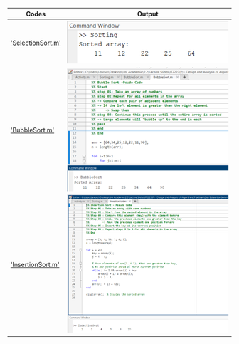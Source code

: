 
  | Codes | Output |
  |-------|--------|
  |['SelectionSort.m'](./SelectionSort/SelectionSort.m)|![SelectionSort.png](./SelectionSort/SelectionSort.png)|
  |['BubbleSort.m'](./BubbleSort/BubbleSort.m)|![BubbleSort.png](./BubbleSort/BubbleSort.png)|
  |['InsertionSort.m'](./InsertionSort/InsertionSort.m)|![InsertionSort.png](./InsertionSort/InsertionSort.png)|
